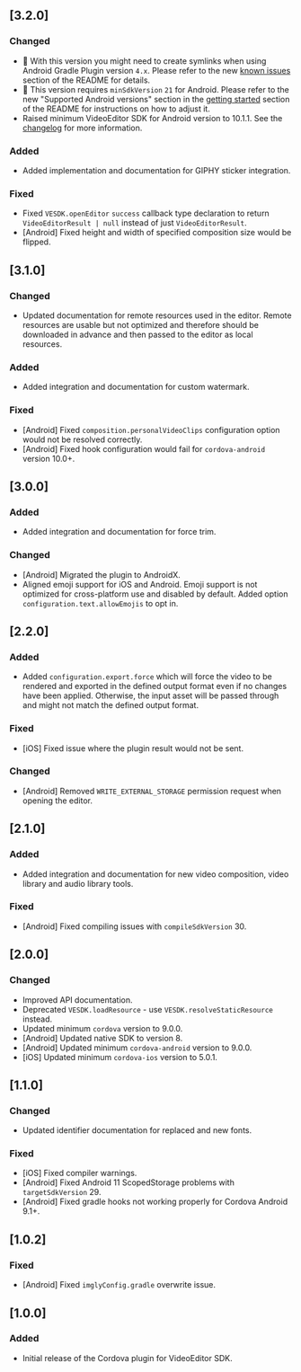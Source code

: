 ## [3.2.0]

### Changed

* 🚨 With this version you might need to create symlinks when using Android Gradle Plugin version `4.x`. Please refer to the new [known issues](https://github.com/imgly/vesdk-cordova#known-issues) section of the README for details.
* 🚨 This version requires `minSdkVersion` `21` for Android. Please refer to the new "Supported Android versions" section in the [getting started](https://github.com/imgly/vesdk-cordova#android) section of the README for instructions on how to adjust it.
* Raised minimum VideoEditor SDK for Android version to 10.1.1. See the [changelog](https://github.com/imgly/vesdk-android-demo/blob/master/CHANGELOG.md) for more information.

### Added

* Added implementation and documentation for GIPHY sticker integration.

### Fixed

* Fixed `VESDK.openEditor` `success` callback type declaration to return `VideoEditorResult | null` instead of just `VideoEditorResult`.
* [Android] Fixed height and width of specified composition size would be flipped.

## [3.1.0]

### Changed

* Updated documentation for remote resources used in the editor. Remote resources are usable but not optimized and therefore should be downloaded in advance and then passed to the editor as local resources.

### Added

* Added integration and documentation for custom watermark.

### Fixed

* [Android] Fixed `composition.personalVideoClips` configuration option would not be resolved correctly.
* [Android] Fixed hook configuration would fail for `cordova-android` version 10.0+.

## [3.0.0]

### Added

* Added integration and documentation for force trim.

### Changed

* [Android] Migrated the plugin to AndroidX.
* Aligned emoji support for iOS and Android. Emoji support is not optimized for cross-platform use and disabled by default. Added option `configuration.text.allowEmojis` to opt in.

## [2.2.0]

### Added

* Added `configuration.export.force` which will force the video to be rendered and exported in the defined output format even if no changes have been applied. Otherwise, the input asset will be passed through and might not match the defined output format.

### Fixed

* [iOS] Fixed issue where the plugin result would not be sent.

### Changed

* [Android] Removed `WRITE_EXTERNAL_STORAGE` permission request when opening the editor.

## [2.1.0]

### Added

* Added integration and documentation for new video composition, video library and audio library tools. 

### Fixed

* [Android] Fixed compiling issues with `compileSdkVersion` 30. 

## [2.0.0]

### Changed

* Improved API documentation.
* Deprecated `VESDK.loadResource` - use `VESDK.resolveStaticResource` instead.
* Updated minimum `cordova` version to 9.0.0.
* [Android] Updated native SDK to version 8.
* [Android] Updated minimum `cordova-android` version to 9.0.0.
* [iOS] Updated minimum `cordova-ios` version to 5.0.1.

## [1.1.0]

### Changed

* Updated identifier documentation for replaced and new fonts.

### Fixed

* [iOS] Fixed compiler warnings.
* [Android] Fixed Android 11 ScopedStorage problems with `targetSdkVersion` 29.
* [Android] Fixed gradle hooks not working properly for Cordova Android 9.1+.

## [1.0.2]

### Fixed

* [Android] Fixed `imglyConfig.gradle` overwrite issue.

## [1.0.0]

### Added

* Initial release of the Cordova plugin for VideoEditor SDK.
